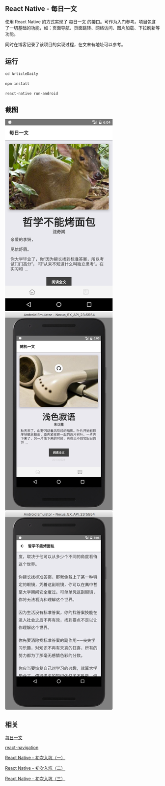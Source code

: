 ## React Native - 每日一文

使用 React Native 的方式实现了 每日一文 的接口。可作为入门参考。项目包含了一切基础的功能，如：页面导航、页面跳转、网络访问、图片加载、下拉刷新等功能。

同时在博客记录了该项目的实现过程，在文末有地址可以参考。

## 运行

```
cd ArticleDaily

npm install

react-native run-android
```

## 截图

<img src="https://github.com/edanel/ArticleDaily/raw/master/Screenshots/1.png" width="350"/>

<img src="https://github.com/edanel/ArticleDaily/raw/master/Screenshots/2.jpeg" width="350"/>

<img src="https://github.com/edanel/ArticleDaily/raw/master/Screenshots/3.png" width="350"/>

## 相关

[每日一文](https://meiriyiwen.com/)

[react-navigation](https://reactnavigation.org/docs/intro/)

[React Native - 初次入坑（一）](https://www.edanelx.com/react-native-first/)

[React Native - 初次入坑（二）](https://www.edanelx.com/react-native-second/)

[React Native - 初次入坑（三）](https://www.edanelx.com/react-native-third/)
